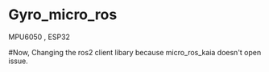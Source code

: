 # Gyro_micro_ros
MPU6050 , ESP32 

#Now, Changing the ros2 client libary because micro_ros_kaia doesn't open issue.
